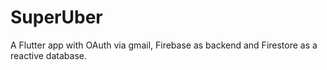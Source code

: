 # SuperUber
A Flutter app with OAuth via gmail, Firebase as backend and Firestore as a reactive database.
